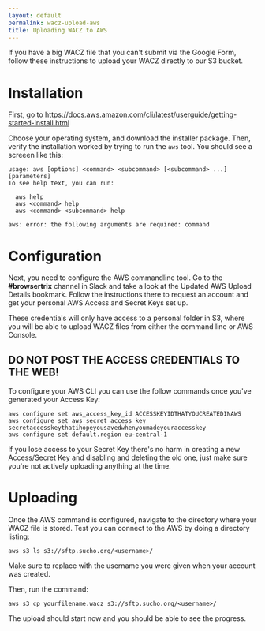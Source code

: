 ```yaml
---
layout: default
permalink: wacz-upload-aws
title: Uploading WACZ to AWS
---
```


If you have a big WACZ file that you can't submit via the Google Form, follow these instructions to upload your WACZ directly to our S3 bucket.

# Installation

First, go to https://docs.aws.amazon.com/cli/latest/userguide/getting-started-install.html

Choose your operating system, and download the installer package.
Then, verify the installation worked by trying to run the `aws` tool.
You should see a screeen like this:
```
usage: aws [options] <command> <subcommand> [<subcommand> ...] [parameters]
To see help text, you can run:

  aws help
  aws <command> help
  aws <command> <subcommand> help

aws: error: the following arguments are required: command
```

# Configuration

Next, you need to configure the AWS commandline tool.
Go to the **#browsertrix** channel in Slack and take a look at the Updated AWS Upload Details bookmark.  Follow the instructions there to request an account and get your personal AWS Access and Secret Keys set up. 

These credentials will only have access to a personal folder in S3, where you will be able to upload WACZ files from either the command line or AWS Console.

## **DO NOT POST THE ACCESS CREDENTIALS TO THE WEB!**

To configure your AWS CLI you can use the follow commands once you've generated your Access Key:

```
aws configure set aws_access_key_id ACCESSKEYIDTHATYOUCREATEDINAWS
aws configure set aws_secret_access_key secretaccesskeythatihopeyousavedwhenyoumadeyouraccesskey
aws configure set default.region eu-central-1
```
If you lose access to your Secret Key there's no harm in creating a new Access/Secret Key and disabling and deleting the old one, just make sure you're not actively uploading anything at the time.

# Uploading

Once the AWS command is configured, navigate to the directory where your WACZ file is stored.
Test you can connect to the AWS by doing a directory listing:
```
aws s3 ls s3://sftp.sucho.org/<username>/
```
Make sure to replace <username> with the username you were given when your account was created.

Then, run the command:
```
aws s3 cp yourfilename.wacz s3://sftp.sucho.org/<username>/
```

The upload should start now and you should be able to see the progress.
